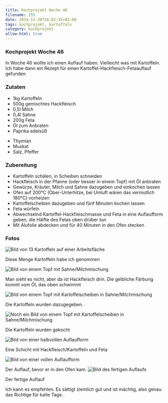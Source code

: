 ```yaml
---
title: Kochprojekt Woche 46
filename: 155
date: 2014-11-30T16:02:35+01:00
tags: kochprojekt, kartoffeln
category: kochprojekt
allow-html: true
---
```

### Kochprojekt Woche 46
<p>In Woche 46 wollte ich einen Auflauf haben. Vielleicht was mit Kartoffeln. Ich habe dann ein Rezept für einen Kartoffel-Hackfleisch-Fetaauflauf gefunden</p>

<h3>Zutaten</h3>
<ul>
<li>1kg Kartoffeln</li>
<li>500g gemischtes Hackfleisch</li>
<li>0,5l Milch</li>
<li>0,4l Sahne</li>
<li>200g Feta</li>
<li>Öl zum Anbraten</li>
<li>Paprika edelsüß<p></p>
</li><li>Thymian</li>
<li>Muskat</li>
<li>Salz, Pfeffer</li>
</ul>

<h3>Zubereitung</h3>
<ul>
<li>Kartoffeln schälen, in Scheiben schneiden</li>
<li>Hackfleisch in der Pfanne (oder besser in einem Topf) mit Öl anbraten</li>
<li>Gewürze, Kräuter, Milch und Sahne dazugeben und einkochen lassen</li>
<li>Ofen auf 200°C (Ober-Unterhitze, bei Umluft wären das vermutlich 180°C) vorheizen
</li><li>Kartoffelscheiben dazugeben und fünf Minuten kochen lassen</li>
<li>Feta würfeln</li>
<li>Abwechselnd Kartoffel-Hackfleischmasse und Feta in eine Auflaufform geben, die Hälfte des Fetas oben drüber tun</li>
<li>Mit Alufolie abdecken und für 40 Minuten in den Ofen stecken
</li></ul>

<h3>Fotos</h3>
<img src="https://www.strangerthanusual.de/hosted_files/439/download" alt="Bild von 13 Kartoffeln auf einer Arbeitsfläche">
<p>Diese Menge Kartoffeln habe ich genommen</p>
<img src="https://www.strangerthanusual.de/hosted_files/440/download" alt="Bild von einem Topf mit Sahne/Milchmischung">
<p>Man sieht es nicht, aber da ist Hackfleisch drin. Die gelbliche Färbung kommt vom Öl, das oben schwimmt</p>
<img src="https://www.strangerthanusual.de/hosted_files/441/download" alt="Bild von einem Topf mit Kartoffelscheiben in Sahne/Milchmischung">
<p>Die Kartoffeln wurden dazugegeben.</p>
<img src="https://www.strangerthanusual.de/hosted_files/442/download" alt="Noch ein Bild von einem Topf mit Kartoffelscheiben in Sahne/Milchmischung">
<p>Die Kartoffeln wurden gekocht</p>
<img src="https://www.strangerthanusual.de/hosted_files/443/download" alt="Bild von einer halbvollen Auflaufform">
<p>Eine Schicht mit Hackfleisch/Kartoffeln und Feta</p>
<img src="https://www.strangerthanusual.de/hosted_files/444/download" alt="Bild von einer vollen Auflaufform">
<p>Der Auflauf, bevor er in den Ofen kam.
<img src="https://www.strangerthanusual.de/hosted_files/445/download" alt="Bild des fertigen Auflaufs">
</p><p>Der fertige Auflauf</p>

<p>Ich kann es empfehlen. Es sättigt ziemlich gut und ist mächtig, also genau das Richtige für kalte Tage.</p>
